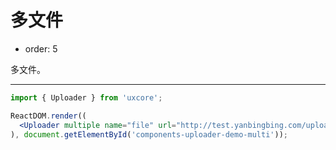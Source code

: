 #  多文件

- order: 5

多文件。

---

````jsx
import { Uploader } from 'uxcore';

ReactDOM.render((
  <Uploader multiple name="file" url="http://test.yanbingbing.com/upload.php" />
), document.getElementById('components-uploader-demo-multi'));
````
